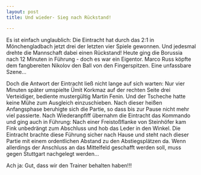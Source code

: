 ```yaml
---
layout: post
title: Und wieder- Sieg nach Rückstand!

---
```


Es ist einfach unglaublich: Die Eintracht hat durch das 2:1 in Mönchengladbach jetzt drei der letzten vier Spiele gewonnen. Und jedesmal drehte die Mannschaft dabei einen Rückstand! Heute ging die Borussia nach 12 Minuten in Führung - doch es war ein Eigentor. Marco Russ köpfte dem fangbereiten Nikolov den Ball von den Fingerspitzen. Eine unfassbare Szene...

Doch die Antwort der Eintracht ließ nicht lange auf sich warten: Nur vier Minuten später umspielte Ümit Korkmaz auf der rechten Seite drei Verteidiger, bediente mustergültig Martin Fenin. Und der Tscheche hatte keine Mühe zum Ausgleich einzuschieben. Nach dieser heißen Anfangsphase beruhigte sich die Partie, so dass bis zur Pause nicht mehr viel passierte. Nach Wiederanpfiff übernahm die Eintracht das Kommando und ging auch in Führung: Nach einer Freistoßflanke von Steinhöfer kam Fink unbedrängt zum Abschluss und hob das Leder in den Winkel. Die Eintracht brachte diese Führung sicher nach Hause und steht nach dieser Partie mit einem ordentlichen Abstand zu den Abstiegsplätzen da. Wenn allerdings der Anschluss an das Mittelfeld geschafft werden soll, muss gegen Stuttgart nachgelegt werden...

Ach ja: Gut, dass wir den Trainer behalten haben!!!
